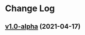 # Change Log

## [v1.0-alpha](https://github.com/thewizardplusplus/go-exercises-frontend/tree/v1.0-alpha) (2021-04-17)
